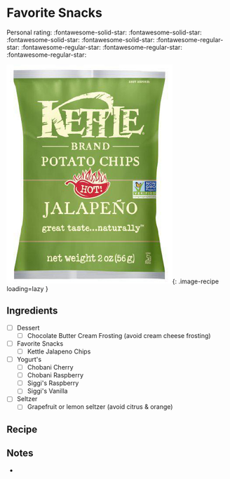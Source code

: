 <!-- Do not modify sections with "AUTO-*". They are updated by make.py -->

# Favorite Snacks

<!-- rating=1; (User can specify rating on scale of 1-5) -->
<!-- AUTO-UserRating -->
Personal rating: :fontawesome-solid-star: :fontawesome-solid-star: :fontawesome-solid-star: :fontawesome-solid-star: :fontawesome-regular-star: :fontawesome-regular-star: :fontawesome-regular-star: :fontawesome-regular-star:
<!-- /AUTO-UserRating -->

<!-- name_image=favorite_snacks.jpg; (User can specify image name if multiple exist) -->
<!-- AUTO-Image -->
![favorite_snacks.jpg](./favorite_snacks.jpg){: .image-recipe loading=lazy }
<!-- /AUTO-Image -->

## Ingredients

* [ ] Dessert
    * [ ] Chocolate Butter Cream Frosting (avoid cream cheese frosting)
* [ ] Favorite Snacks
    * [ ] Kettle Jalapeno Chips
* [ ] Yogurt's
    * [ ] Chobani Cherry
    * [ ] Chobani Raspberry
    * [ ] Siggi's Raspberry
    * [ ] Siggi's Vanilla
* [ ] Seltzer
    * [ ] Grapefruit or lemon seltzer (avoid citrus & orange)

## Recipe



## Notes

*

